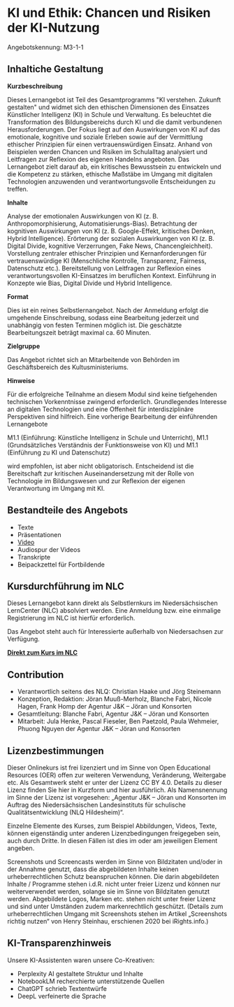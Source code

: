 # KI und Ethik: Chancen und Risiken der KI-Nutzung
Angebotskennung: M3-1-1

## Inhaltiche Gestaltung

**Kurzbeschreibung**

Dieses Lernangebot ist Teil des Gesamtprogramms "KI verstehen. Zukunft gestalten" und widmet sich den ethischen Dimensionen des Einsatzes Künstlicher Intelligenz (KI) in Schule und Verwaltung. Es beleuchtet die Transformation des Bildungsbereichs durch KI und die damit verbundenen Herausforderungen. Der Fokus liegt auf den Auswirkungen von KI auf das emotionale, kognitive und soziale Erleben sowie auf der Vermittlung ethischer Prinzipien für einen vertrauenswürdigen Einsatz. Anhand von Beispielen werden Chancen und Risiken im Schulalltag analysiert und Leitfragen zur Reflexion des eigenen Handelns angeboten. Das Lernangebot zielt darauf ab, ein kritisches Bewusstsein zu entwickeln und die Kompetenz zu stärken, ethische Maßstäbe im Umgang mit digitalen Technologien anzuwenden und verantwortungsvolle Entscheidungen zu treffen.

**Inhalte**

Analyse der emotionalen Auswirkungen von KI (z. B. Anthropomorphisierung, Automatisierungs-Bias).
Betrachtung der kognitiven Auswirkungen von KI (z. B. Google-Effekt, kritisches Denken, Hybrid Intelligence).
Erörterung der sozialen Auswirkungen von KI (z. B. Digital Divide, kognitive Verzerrungen, Fake News, Chancengleichheit).
Vorstellung zentraler ethischer Prinzipien und Kernanforderungen für vertrauenswürdige KI (Menschliche Kontrolle, Transparenz, Fairness, Datenschutz etc.).
Bereitstellung von Leitfragen zur Reflexion eines verantwortungsvollen KI-Einsatzes im beruflichen Kontext.
Einführung in Konzepte wie Bias, Digital Divide und Hybrid Intelligence.

**Format**

Dies ist ein reines Selbstlernangebot. Nach der Anmeldung erfolgt die umgehende Einschreibung, sodass eine Bearbeitung jederzeit und unabhängig von festen Terminen möglich ist. Die geschätzte Bearbeitungszeit beträgt maximal ca. 60 Minuten.

**Zielgruppe**

Das Angebot richtet sich an Mitarbeitende von Behörden im Geschäftsbereich des Kultusministeriums. 

**Hinweise**

Für die erfolgreiche Teilnahme an diesem Modul sind keine tiefgehenden technischen Vorkenntnisse zwingend erforderlich. Grundlegendes Interesse an digitalen Technologien und eine Offenheit für interdisziplinäre Perspektiven sind hilfreich.  Eine vorherige Bearbeitung der einführenden Lernangebote 

M1.1 (Einführung: Künstliche Intelligenz in Schule und Unterricht), 
M1.1 (Grundsätzliches Verständnis der Funktionsweise von KI) und 
M1.1 (Einführung zu KI und Datenschutz) 

wird empfohlen, ist aber nicht obligatorisch. Entscheidend ist die Bereitschaft zur kritischen Auseinandersetzung mit der Rolle von Technologie im Bildungswesen und zur Reflexion der eigenen Verantwortung im Umgang mit KI.

## Bestandteile des Angebots

- Texte
- Präsentationen
- [Video](https://speicher.nibis.de/s/3SKoEs689HyXdBJ)
- Audiospur der Videos
- Transkripte
- Beipackzettel für Fortbildende

## Kursdurchführung im NLC

Dieses Lernangebot kann direkt als Selbstlernkurs im Niedersächsischen LernCenter (NLC) absolviert werden. Eine Anmeldung bzw. eine einmalige Registrierung im NLC ist hierfür erforderlich.

Das Angebot steht auch für Interessierte außerhalb von Niedersachsen zur Verfügung.

**[Direkt zum Kurs im NLC](https://nlc.info/app/edb/event/49268)**

## Contribution

- Verantwortlich seitens des NLQ: Christian Haake und Jörg Steinemann 
- Konzeption, Redaktion: Jöran Muuß-Merholz, Blanche Fabri, Nicole Hagen, Frank Homp der Agentur J&K – Jöran und Konsorten
- Gesamtleitung: Blanche Fabri, Agentur J&K – Jöran und Konsorten
- Mitarbeit: Jula Henke, Pascal Fieseler, Ben Paetzold, Paula Wehmeier, Phuong Nguyen der Agentur J&K – Jöran und Konsorten

## Lizenzbestimmungen

Dieser Onlinekurs ist frei lizenziert und im Sinne von Open Educational Resources (OER) offen zur weiteren Verwendung, Veränderung, Weitergabe etc. Als Gesamtwerk steht er unter der Lizenz CC BY 4.0. Details zu dieser Lizenz finden Sie hier in Kurzform und hier ausführlich. Als Namensnennung im Sinne der Lizenz ist vorgesehen: „Agentur J&K – Jöran und Konsorten im Auftrag des Niedersächsischen Landesinstituts für schulische Qualitätsentwicklung (NLQ Hildesheim)“.

Einzelne Elemente des Kurses, zum Beispiel Abbildungen, Videos, Texte, können eigenständig unter anderen Lizenzbedingungen freigegeben sein, auch durch Dritte. In diesen Fällen ist dies im oder am jeweiligen Element angeben.

Screenshots und Screencasts werden im Sinne von Bildzitaten und/oder in der Annahme genutzt, dass die abgebildeten Inhalte keinen urheberrechtlichen Schutz beanspruchen können. Die darin abgebildeten Inhalte / Programme stehen i.d.R. nicht unter freier Lizenz und können nur weiterverwendet werden, solange sie im Sinne von Bildzitaten genutzt werden. Abgebildete Logos, Marken etc. stehen nicht unter freier Lizenz und sind unter Umständen zudem markenrechtlich geschützt. (Details zum urheberrechtlichen Umgang mit Screenshots stehen im Artikel „Screenshots richtig nutzen“ von Henry Steinhau, erschienen 2020 bei iRights.info.)

## KI-Transparenzhinweis

Unsere KI-Assistenten waren unsere Co-Kreativen:
- Perplexity AI gestaltete Struktur und Inhalte
- NotebookLM recherchierte unterstützende Quellen
- ChatGPT schrieb Textentwürfe
- DeepL verfeinerte die Sprache
